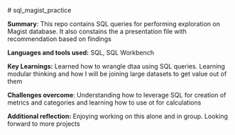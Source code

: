\# sql\_magist\_practice

**Summary**: This repo contains SQL queries for performing exploration on Magist database. It also constains the a presentation file with recommendation based on findings

**Languages and tools used:** SQL, SQL Workbench

**Key Learnings:** Learned how to wrangle dtaa using SQL queries. Learning modular thinking and how I will be joining large datasets to get value out of them

**Challenges overcome**: Understanding how to leverage SQL for creation of metrics and categories and learning how to use ot for calculations

**Additional reflection:** Enjoying working on this alone and in group. Looking forward to more projects
